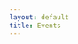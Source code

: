 ```yaml
---
layout: default
title: Events
---
```

<div class="container">
    <div id="results"><div>
</div>


<script>
    //Main decision hub sync / await in order.
    async function main(){
       //const items = await getMembersViaFunctions();
       //Space here for possible future use.
       const items = await axios.get('https://myeventus.netlify.app/.netlify/functions/events-list')
        .then(res => {
            let data = res.data.data;
            console.log("EVENTS.MD FROM LAMBDA: ", res);
            return data
        })
        .then(e => {
            displayEvents(e);
        })
        .catch(err => {
            console.log("ERROR", err);
        })
    }

    // async function getMembersViaFunctions(){
    //     axios.get('https://myeventus.netlify.app/.netlify/functions/airtable-list-members')
    //     .then(res => {
    //         let data = res.data;
    //         displayItems(data)
    //     })
    //     .catch(err => {
    //         console.log("err", err);
    //     })
    // };
    async function getMembersViaFunctions(){
        axios.get('https://myeventus.netlify.app/.netlify/functions/airtable-list-members')
        .then(res => {
            let data = res.data;
            displayItems(data)
        })
        .catch(err => {
            console.log("err", err);
        })
    };

    async function deleteItem(event){
        console.log("DELETE : ", event);
        const response = await removeItem(event, "Who");
        console.log("RESPONSE DELETE : ", response);
    };


    function displayItems(items){
        let html = '';
        console.log("ITEMS: ", items);
        items.forEach(item => {
            // 
            html +=
            `<br>
            <div class="card shadow mb-4">
                <div class="card-header py-3">
                    <h6 class="m-0 font-weight-bold text-primary">${item.fields.Alias}</h6>
                </div>
                <div class="card-body">
                    <div class="table-responsive">
                        <table class="table table-bordered" id="22" width="100%" cellspacing="0">
                        <thead><th>Title</th><th>Details</th></thead>
                        <tbody>
                            <tr><td>Alias</td><td>${item.fields.Alias}</td></tr>
                        </tbody>
                        </table>
                        <button class="btn btn-danger" type="button" id="delete" onclick="deleteItem('${item.id}')">Delete</button>
                    </div>
                </div>
            </div>
            ` 
        });
        document.getElementById('results').innerHTML = html; 
    }

    async function deleteItem(item){
        //const response = await removeItem(item, "Event");
        //console.log("DELETE ME ", typeof(item));
        //const datastring = item.toString();
        //console.log("DELETE ME 2 ", typeof(datastring));
        const data = {data:{id:item}};
        console.log("DELETE ME 3 ", data);
        const events = await axios.delete(`https://myeventus.netlify.app/.netlify/functions/user-delete`, data)
        .then(res => {
            //const data = res.data;
            console.log("RESP DELETE: ", res);
            //return data
        })
        .catch(err => {
            console.log("ERROR", err);
        })
    }



 $(document).ready(function() {
        let html = '';
        //Trigger the main decision tree hub.
        main(); 
  });
</script>

